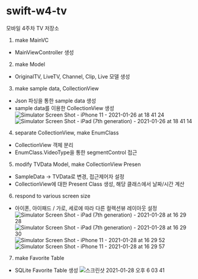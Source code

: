 # swift-w4-tv
모바일 4주차 TV 저장소


1. make MainVC
- MainViewController 생성


2. make Model
- OriginalTV, LiveTV, Channel, Clip, Live 모델 생성


3. make sample data, CollectionView
- Json 파싱을 통한 sample data 생성
- sample data를 이용한 CollectionView 생성
![Simulator Screen Shot - iPhone 11 - 2021-01-26 at 18 41 24](https://user-images.githubusercontent.com/28801805/105828963-1c412100-6007-11eb-9a66-73566e156b1b.png)
![Simulator Screen Shot - iPad (7th generation) - 2021-01-26 at 18 41 14](https://user-images.githubusercontent.com/28801805/105828967-1d724e00-6007-11eb-9e00-cd435a1a8f2b.png)


4. separate CollectionView, make EnumClass
- CollectionView 객체 분리
- EnumClass.VideoType을 통한 segmentControl 접근


5. modify TVData Model, make CollectionView Presen
- SampleData -> TVData로 변경, 접근제어자 설정
- CollectionView에 대한 Present Class 생성, 해당 클래스에서 날짜/시간 계산


6. respond to various screen size
- 아이폰, 아이패드 / 가로, 세로에 따라 다른 컬렉션뷰 레이아웃 설정
![Simulator Screen Shot - iPad (7th generation) - 2021-01-28 at 16 29 28](https://user-images.githubusercontent.com/28801805/106104652-145bbb00-6186-11eb-9613-bfe7ce3de349.png)
![Simulator Screen Shot - iPad (7th generation) - 2021-01-28 at 16 29 30](https://user-images.githubusercontent.com/28801805/106104659-17ef4200-6186-11eb-8724-acf53dcef959.png)
![Simulator Screen Shot - iPhone 11 - 2021-01-28 at 16 29 52](https://user-images.githubusercontent.com/28801805/106104666-19b90580-6186-11eb-8983-a4411d76594d.png)
![Simulator Screen Shot - iPhone 11 - 2021-01-28 at 16 29 57](https://user-images.githubusercontent.com/28801805/106104676-1b82c900-6186-11eb-991b-b23a223c77e4.png)



7. make Favorite Table
- SQLite Favorite Table 생성
![스크린샷 2021-01-28 오후 6 03 41](https://user-images.githubusercontent.com/28801805/106114711-3871c900-6193-11eb-86de-d7d15ce5a75e.png)

